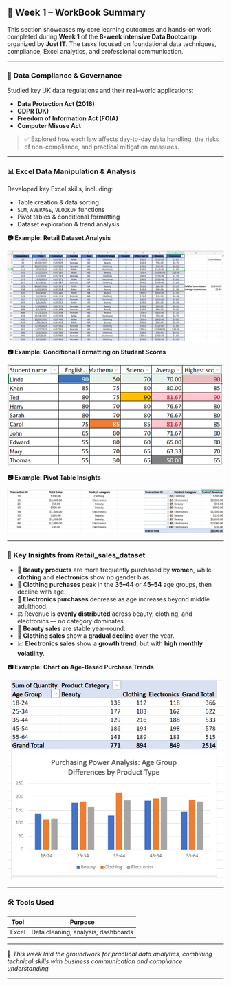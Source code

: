 ## 📘 Week 1 – WorkBook Summary

This section showcases my core learning outcomes and hands-on work completed during **Week 1** of the **8-week intensive Data Bootcamp** organized by **Just IT**. The tasks focused on foundational data techniques, compliance, Excel analytics, and professional communication.

---

### 🔐 Data Compliance & Governance

Studied key UK data regulations and their real-world applications:

- **Data Protection Act (2018)**
- **GDPR (UK)**
- **Freedom of Information Act (FOIA)**
- **Computer Misuse Act**

> ✅ Explored how each law affects day-to-day data handling, the risks of non-compliance, and practical mitigation measures.

---

### 📊 Excel Data Manipulation & Analysis

Developed key Excel skills, including:

- Table creation & data sorting  
- `SUM`, `AVERAGE`, `VLOOKUP` functions  
- Pivot tables & conditional formatting  
- Dataset exploration & trend analysis

**📷 Example: Retail Dataset Analysis**

![Retail Dataset Analysis](Pic_Inserted/Retail_Dataset_Analysis.png)

**📷 Example: Conditional Formatting on Student Scores**

![Conditional Formatting](Pic_Inserted/Conditional_Formatting_on_Student_Scores.png)

**📷 Example: Pivot Table Insights**

![Pivot Table Screenshot](Pic_Inserted/Pivot_Table_Screenshot_Retail_Sales.png)

---

### 🧠 Key Insights from Retail_sales_dataset 

- 💄 **Beauty products** are more frequently purchased by **women**, while **clothing** and **electronics** show no gender bias.
- 👥 **Clothing purchases** peak in the **35–44** or **45–54** age groups, then decline with age.
- 🧓 **Electronics purchases** decrease as age increases beyond middle adulthood.
- ⚖️ Revenue is **evenly distributed** across beauty, clothing, and electronics — no category dominates.
- 📆 **Beauty sales** are stable year-round.
- 👗 **Clothing sales** show a **gradual decline** over the year.
- 📈 **Electronics sales** show a **growth trend**, but with **high monthly volatility**.

**📷 Example: Chart on Age-Based Purchase Trends**

![Age Purchase Chart](Pic_Inserted/Age-Based_Purchase_Trends.png)

---
### 🛠️ Tools Used

| Tool      | Purpose                                 |
|-----------|------------------------------------------|
| Excel     | Data cleaning, analysis, dashboards      |

---

📌 *This week laid the groundwork for practical data analytics, combining technical skills with business communication and compliance understanding.*

---

